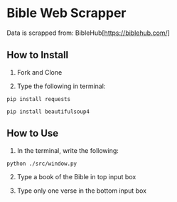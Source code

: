 # Bible Web Scrapper

Data is scrapped from: BibleHub[https://biblehub.com/]

## How to Install

1. Fork and Clone

2. Type the following in terminal:

```python3
pip install requests

pip install beautifulsoup4
```

## How to Use

1. In the terminal, write the following:

```python3
python ./src/window.py
```

2. Type a book of the Bible in top input box

3. Type only one verse in the bottom input box
